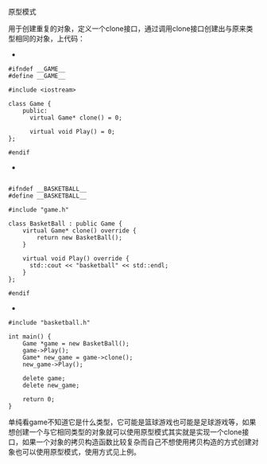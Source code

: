 原型模式



用于创建重复的对象，定义一个clone接口，通过调用clone接口创建出与原来类型相同的对象，上代码：

- 

```
#ifndef __GAME__
#define __GAME__

#include <iostream>

class Game {
    public:
      virtual Game* clone() = 0;

      virtual void Play() = 0;
};

#endif
```

- 

```

#ifndef __BASKETBALL__
#define __BASKETBALL__

#include "game.h"

class BasketBall : public Game {
    virtual Game* clone() override {
        return new BasketBall();
    }

    virtual void Play() override {
      std::cout << "basketball" << std::endl;
    }
};

#endif
```

- 

```
#include "basketball.h"

int main() {
    Game *game = new BasketBall();
    game->Play();
    Game* new_game = game->clone();
    new_game->Play();

    delete game;
    delete new_game;

    return 0;
}
```

单纯看game不知道它是什么类型，它可能是篮球游戏也可能是足球游戏等，如果想创建一个与它相同类型的对象就可以使用原型模式其实就是实现一个clone接口，如果一个对象的拷贝构造函数比较复杂而自己不想使用拷贝构造的方式创建对象也可以使用原型模式，使用方式见上例。
